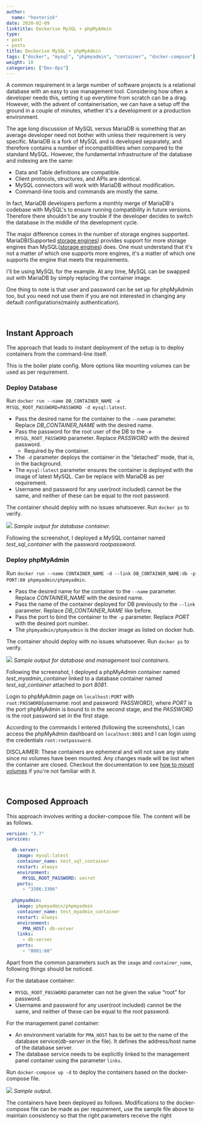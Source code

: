```yaml
---
author:
  name: "hexterisk"
date: 2020-02-09
linktitle: Dockerise MySQL + phpMyAdmin
type:
- post
- posts
title: Dockerise MySQL + phpMyAdmin
tags: ["docker", "mysql", "phpmyadmin", "container", "docker-compose"]
weight: 10
categories: ["Dev-Ops"]
---
```


A common requirement in a large number of software projects is a relational database with an easy to use management tool. Considering how often a developer needs this, setting it up everytime from scratch can be a drag. However, with the advent of containerisation, we can have a setup off the ground in a couple of minutes, whether it's a development or a production environment.

The age long discussion of MySQL versus MariaDB is something that an average developer need not bother with unless their requirement is very specific. MariaDB is a fork of MySQL and is developed separately, and therefore contains a number of incompatibilities when compared to the standard MySQL. However, the fundamental infrastructure of the database and indexing are the same:

*   Data and Table definitions are compatible.
*   Client protocols, structures, and APIs are identical.
*   MySQL connectors will work with MariaDB without modification.
*   Command-line tools and commands are mostly the same.

In fact, MariaDB developers perform a monthly merge of MariaDB's codebase with MySQL's to ensure running compatibility in future versions. Therefore there shouldn't be any trouble if the developer decides to switch the database in the middle of the development cycle.

The major difference comes in the number of storage engines supported. MariaDB(Supported [storage engines](https://mariadb.com/kb/en/library/storage-engines/)) provides support for more storage engines than MySQL([storage engines](https://dev.mysql.com/doc/refman/8.0/en/storage-engines.html)) does. One must understand that it's not a matter of which one supports more engines, it's a matter of which one supports the engine that meets the requirements.

I'll be using MySQL for the example. At any time, MySQL can be swapped out with MariaDB by simply replacing the container image.

One thing to note is that user and password can be set up for phpMyAdmin too, but you need not use them if you are not interested in changing any default configurations(mainly authentication).

&nbsp;

## Instant Approach

The approach that leads to instant deployment of the setup is to deploy containers from the command-line itself.

This is the boiler plate config. More options like mounting volumes can be used as per requirement.

### Deploy Database

Run `docker run --name DB_CONTAINER_NAME -e MYSQL_ROOT_PASSWORD=PASSWORD -d mysql:latest`.

*   Pass the desired name for the container to the `--name` parameter. Replace _DB\_CONTAINER\_NAME_ with the desired name.
*   Pass the password for the root user of the DB to the `-e MYSQL_ROOT_PASSWORD` parameter. Replace _PASSWORD_ with the desired password.
    *   Required by the container.
*   The `-d` parameter deploys the container in the “detached” mode, that is, in the background.
*   The `mysql:latest` parameter ensures the container is deployed with the image of latest MySQL. Can be replace with MariaDB as per requirement.
*   Username and password for any user(root included) cannot be the same, and neither of these can be equal to the root password.

The container should deploy with no issues whatsoever. Run `docker ps` to verify.

![](/Dockerise_MySQL_+_phpMyAdmin/2020-07-17-200632-screenshot.png)
_Sample output for database container._

Following the screenshot, I deployed a MySQL container named _test\_sql\_container_ with the password _rootpassword_.

### Deploy phpMyAdmin

Run `docker run --name CONTAINER_NAME -d --link DB_CONTAINER_NAME:db -p PORT:80 phpmyadmin/phpmyadmin`.

*   Pass the desired name for the container to the `--name` parameter. Replace _CONTAINER\_NAME_ with the desired name.
*   Pass the name of the container deployed for DB previously to the `--link` parameter. Replace _DB\_CONTAINER\_NAME_ like before.
*   Pass the port to bind the container to the `-p` parameter. Replace _PORT_ with the desired port number.
*   The `phpmyadmin/phpmyadmin` is the docker image as listed on docker hub.

The container should deploy with no issues whatsoever. Run `docker ps` to verify.

![](/Dockerise_MySQL_+_phpMyAdmin/2020-07-17-200743-screenshot.png)
_Sample output for database and management tool containers._

Following the screenshot, I deployed a phpMyAdmin container named _test\_myadmin\_container_ linked to a database container named _test\_sql\_container_ attached to port _8081_.

Login to phpMyAdmin page on `localhost:PORT` with `root:PASSWORD`(username: root and password: PASSWORD), where _PORT_ is the port phpMyAdmin is bound to in the second stage, and the _PASSWORD_ is the root password set in the first stage.

According to the commands I entered (following the screenshots), I can access the phpMyAdmin dashboard on `localhost:8081` and I can login using the credentials `root:rootpassword`.

DISCLAIMER: These containers are ephemeral and will not save any state since no volumes have been mounted. Any changes made will be lost when the container are closed. Checkout the documentation to see [how to mount volumes](https://docs.docker.com/storage/volumes/) if you're not familiar with it.

&nbsp;

## Composed Approach

This approach involves writing a docker-compose file. The content will be as follows.

```yaml
version: "3.7"
services:

  db-server:
    image: mysql:latest
    container_name: test_sql_container
    restart: always
    environment:
      MYSQL_ROOT_PASSWORD: secret
    ports:
      - "3306:3306"
    
  phpmyadmin:
    image: phpmyadmin/phpmyadmin
    container_name: test_myadmin_container
    restart: always
    environment:
      PMA_HOST: db-server
    links:
      - db-server
    ports:
      - "8081:80"
```

Apart from the common parameters such as the `image` and `container_name`, following things should be noticed.

For the database container:

*   `MYSQL_ROOT_PASSWORD` parameter can not be given the value “root” for password.
*   Username and password for any user(root included) cannot be the same, and neither of these can be equal to the root password.

For the management panel container:

*   An environment variable for `PMA_HOST` has to be set to the name of the database service(_db-server_ in the file). It defines the address/host name of the database server.
*   The database service needs to be explicitly linked to the management panel container using the parameter `links`.

Run `docker-compose up -d` to deploy the containers based on the docker-compose file.

![](/Dockerise_MySQL_+_phpMyAdmin/2020-07-17-213248-screenshot.png)
_Sample output._

The containers have been deployed as follows. Modifications to the docker-compose file can be made as per requirement, use the sample file above to maintain consistency so that the right parameters receive the right